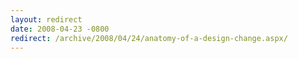 ```yaml
---
layout: redirect
date: 2008-04-23 -0800
redirect: /archive/2008/04/24/anatomy-of-a-design-change.aspx/
---
```

